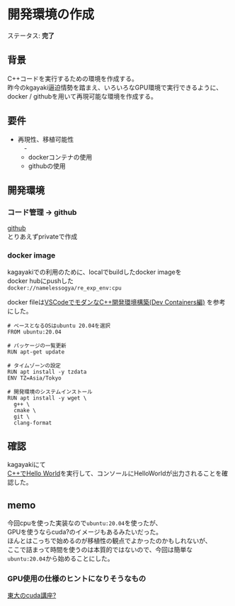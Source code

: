 # 開発環境の作成  
ステータス: **完了**
  
## 背景  
C++コードを実行するための環境を作成する。  
昨今のkgayaki逼迫情勢を踏まえ、いろいろなGPU環境で実行できるように、 docker / githubを用いて再現可能な環境を作成する。   
  
## 要件  
- 再現性、移植可能性  
　- 
  - dockerコンテナの使用  
  - githubの使用  

## 開発環境  
### コード管理 -> github  
[github](https://github.com/NamelessOgya/regular-expression-using-kagayaki)  
とりあえずprivateで作成  
  
### docker image  
kagayakiでの利用のために、localでbuildしたdocker imageを  
docker hubにpushした  
```docker://namelessogya/re_exp_env:cpu```  
  
docker fileは[VSCodeでモダンなC++開発環境構築(Dev Containers編)](https://zenn.dev/kiraemon/articles/df3c9aedfc3c13)
を参考にした。    
```
# ベースとなるOSはubuntu 20.04を選択
FROM ubuntu:20.04

# パッケージの一覧更新
RUN apt-get update

# タイムゾーンの設定
RUN apt install -y tzdata
ENV TZ=Asia/Tokyo

# 開発環境のシステムインストール
RUN apt install -y wget \
  g++ \
  cmake \
  git \
  clang-format
```
## 確認  
kagayakiにて  
[C++でHello World](https://qiita.com/monhan/items/ea7e642b91392bfce8a6)を実行して、コンソールにHelloWorldが出力されることを確認した。  

## memo  
今回cpuを使った実装なので```ubuntu:20.04```を使ったが、  
GPUを使うならcuda?のイメージもあるみたいだった。  
ほんとはこっちで始めるのが移植性の観点でよかったのかもしれないが、  
ここで詰まって時間を使うのは本質的ではないので、今回は簡単な```ubuntu:20.04```から始めることにした。  
  
### GPU使用の仕様のヒントになりそうなもの  
[東大のcuda講座?](https://www.cc.u-tokyo.ac.jp/public/VOL12/No2/201003gpgpu.pdf)  
